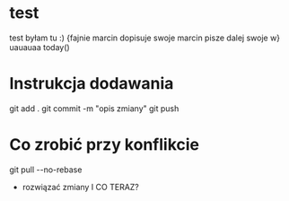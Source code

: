 # test
test
byłam tu :) {fajnie marcin dopisuje swoje marcin pisze dalej swoje w}
uauauaa
today()

# Instrukcja dodawania
git add .
git commit -m "opis zmiany"
git push

# Co zrobić przy konflikcie
git pull --no-rebase
- rozwiązać zmiany
I CO TERAZ?

